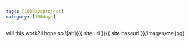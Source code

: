 ```yaml
---
tags: [100daysproject]
category: [100days]
---
```


will this work?  i hope so
![alt]({{ site.url }}{{ site.baseurl }}/images/me.jpg)
<img src="{{ site.url }}{{ site.baseurl }}/images/me.jpg" alt="">
